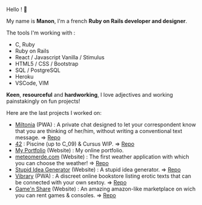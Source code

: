 Hello !  🔆

My name is **Manon**, I'm a french **Ruby on Rails developer and designer**.

The tools I'm working with :

- C, Ruby
- Ruby on Rails
- React / Javascript Vanilla / Stimulus
- HTML5 / CSS / Bootstrap
- SQL / PostgreSQL
- Heroku
- VSCode, VIM

**Keen**, **resourceful** and **hardworking**, I love adjectives and working painstakingly on fun projects!

Here are the last projects I worked on:

- [Miltonia](https://miltonia.herokuapp.com) (PWA) : A private chat designed to let your correspondent know that you are thinking of her/him, without writing a conventional text message. => [Repo](https://github.com/manerschnetzlon/miltonia)
- [42](https://github.com/manerschnetzlon/42-cursus) : Piscine (up to C_09) & Cursus WIP. => [Repo](https://github.com/manerschnetzlon/42-cursus)
- [My Portfolio](http://manonschnetzler.com) (Website) : My online portfolio.
- [meteomerde.com](http://meteomerde.com) (Website) : The first weather application with which you can choose the weather! => [Repo](https://github.com/manerschnetzlon/meteomerde)
- [Stupid Idea Generator](https://stupid-idea-generator.herokuapp.com) (Website) : A stupid idea generator. => [Repo](https://github.com/manerschnetzlon/stupid-idea-generator)
- [Vibrary](http://www.vibrary.fr) (PWA) : A discreet online bookstore listing erotic texts that can be connected with your own sextoy. => [Repo](https://github.com/clementlemoigne/vibrary) 
- [Game'n Share](https://airbnb-doriangc-g.herokuapp.com) (Website) : An amazing amazon-like marketplace on wich you can rent games & consoles. => [Repo](https://github.com/DorianGC-G/game-n-share)
